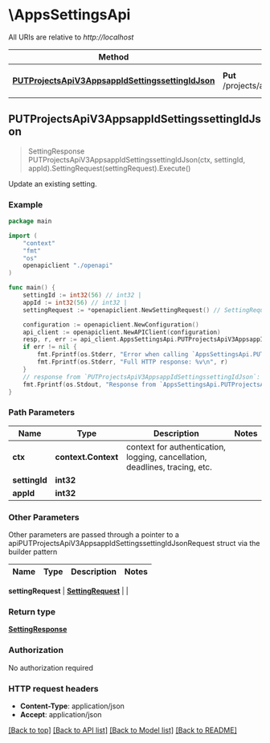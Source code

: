 # \AppsSettingsApi

All URIs are relative to *http://localhost*

Method | HTTP request | Description
------------- | ------------- | -------------
[**PUTProjectsApiV3AppsappIdSettingssettingIdJson**](AppsSettingsApi.md#PUTProjectsApiV3AppsappIdSettingssettingIdJson) | **Put** /projects/api/v3/apps/{appId}/settings/{settingId}.json | Update an existing setting.



## PUTProjectsApiV3AppsappIdSettingssettingIdJson

> SettingResponse PUTProjectsApiV3AppsappIdSettingssettingIdJson(ctx, settingId, appId).SettingRequest(settingRequest).Execute()

Update an existing setting.

### Example

```go
package main

import (
    "context"
    "fmt"
    "os"
    openapiclient "./openapi"
)

func main() {
    settingId := int32(56) // int32 | 
    appId := int32(56) // int32 | 
    settingRequest := *openapiclient.NewSettingRequest() // SettingRequest | 

    configuration := openapiclient.NewConfiguration()
    api_client := openapiclient.NewAPIClient(configuration)
    resp, r, err := api_client.AppsSettingsApi.PUTProjectsApiV3AppsappIdSettingssettingIdJson(context.Background(), settingId, appId).SettingRequest(settingRequest).Execute()
    if err != nil {
        fmt.Fprintf(os.Stderr, "Error when calling `AppsSettingsApi.PUTProjectsApiV3AppsappIdSettingssettingIdJson``: %v\n", err)
        fmt.Fprintf(os.Stderr, "Full HTTP response: %v\n", r)
    }
    // response from `PUTProjectsApiV3AppsappIdSettingssettingIdJson`: SettingResponse
    fmt.Fprintf(os.Stdout, "Response from `AppsSettingsApi.PUTProjectsApiV3AppsappIdSettingssettingIdJson`: %v\n", resp)
}
```

### Path Parameters


Name | Type | Description  | Notes
------------- | ------------- | ------------- | -------------
**ctx** | **context.Context** | context for authentication, logging, cancellation, deadlines, tracing, etc.
**settingId** | **int32** |  | 
**appId** | **int32** |  | 

### Other Parameters

Other parameters are passed through a pointer to a apiPUTProjectsApiV3AppsappIdSettingssettingIdJsonRequest struct via the builder pattern


Name | Type | Description  | Notes
------------- | ------------- | ------------- | -------------


 **settingRequest** | [**SettingRequest**](SettingRequest.md) |  | 

### Return type

[**SettingResponse**](SettingResponse.md)

### Authorization

No authorization required

### HTTP request headers

- **Content-Type**: application/json
- **Accept**: application/json

[[Back to top]](#) [[Back to API list]](../README.md#documentation-for-api-endpoints)
[[Back to Model list]](../README.md#documentation-for-models)
[[Back to README]](../README.md)

